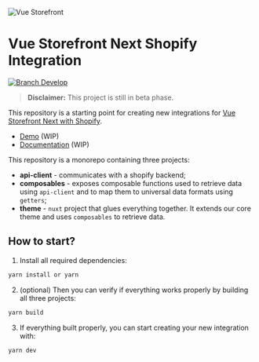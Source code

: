 ![Vue Storefront](https://camo.githubusercontent.com/48c886ac0703e3a46bc0ec963e20f126337229fc/68747470733a2f2f643968687267346d6e767a6f772e636c6f756466726f6e742e6e65742f7777772e76756573746f726566726f6e742e696f2f32383062313964302d6c6f676f2d76735f3062793032633062793032633030303030302e6a7067)

# Vue Storefront Next Shopify Integration

<a href="https://slack.vuestorefront.io">![Branch Develop](https://img.shields.io/badge/community%20chat-slack-FF1493.svg)</a>

> **Disclaimer:** This project is still in beta phase.

This repository is a starting point for creating new integrations for [Vue Storefront Next with Shopify](https://github.com/DivanteLtd/vue-storefront/tree/next).

- [Demo](http://shopify-pwa-beta.aureatelabs.com/) (WIP)
- [Documentation](https://docs-next.vuestorefront.io/shopify/) (WIP)

This repository is a monorepo containing three projects:

- **api-client** - communicates with a shopify backend;
- **composables** - exposes composable functions used to retrieve data using `api-client` and to map them to universal data formats using `getters`;
- **theme** - `nuxt` project that glues everything together. It extends our core theme and uses `composables` to retrieve data.

## How to start?

1. Install all required dependencies:

```sh
yarn install or yarn
```

2. (optional) Then you can verify if everything works properly by building all three projects:

```sh
yarn build
```

3. If everything built properly, you can start creating your new integration with:

```sh
yarn dev
```
